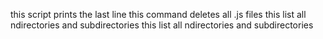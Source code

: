 this script prints the last line
this command deletes all .js files
this list all ndirectories and subdirectories
this list all ndirectories and subdirectories
